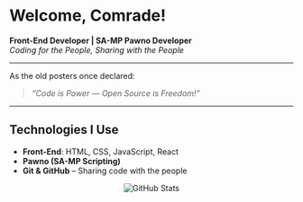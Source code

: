 # Welcome, Comrade!

**Front-End Developer | SA-MP Pawno Developer**  
_Coding for the People, Sharing with the People_

---
As the old posters once declared:  
> *“Code is Power — Open Source is Freedom!”*

---

##  Technologies I Use
- **Front-End**: HTML, CSS, JavaScript, React  
-  **Pawno (SA-MP Scripting)**  
-  **Git & GitHub** – Sharing code with the people  

<div align="center">

![GitHub Stats](https://github-readme-stats.vercel.app/api?username=atskureli1&show_icons=true&theme=radical)

</div>
